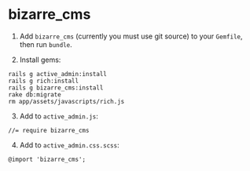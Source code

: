 bizarre_cms
===========

1. Add `bizarre_cms` (currently you must use git source) to your `Gemfile`, then run `bundle`.

2. Install gems:
```
rails g active_admin:install
rails g rich:install
rails g bizarre_cms:install
rake db:migrate
rm app/assets/javascripts/rich.js
```

3. Add to `active_admin.js`:
```
//= require bizarre_cms
```

4. Add to `active_admin.css.scss`:
```
@import 'bizarre_cms';
```
